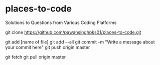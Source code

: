 # places-to-code
Solutions to Questions from Various Coding Platforms


git clone https://github.com/pawansinghpks01/places-to-code.git

git add [name of file]
git add --all
git commit -m "Write a message about your commit here"
git push origin master

git fetch
git pull origin master
